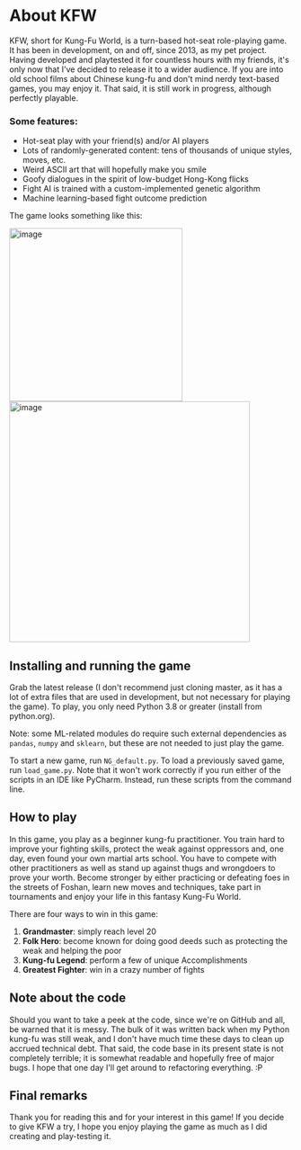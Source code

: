 # About KFW

KFW, short for Kung-Fu World, is a turn-based hot-seat role-playing game. It has been in development, on and off, since 2013, as my pet project. Having developed and playtested it for countless hours with my friends, it's only now that I've decided to release it to a wider audience. If you are into old school films about Chinese kung-fu and don't mind nerdy text-based games, you may enjoy it. That said, it is still work in progress, although perfectly playable.  

### Some features:

* Hot-seat play with your friend(s) and/or AI players
* Lots of randomly-generated content: tens of thousands of unique styles, moves, etc.
* Weird ASCII art that will hopefully make you smile
* Goofy dialogues in the spirit of low-budget Hong-Kong flicks
* Fight AI is trained with a custom-implemented genetic algorithm
* Machine learning-based fight outcome prediction

The game looks something like this:

<img width="308" alt="image" src="https://user-images.githubusercontent.com/10167436/178922104-f26d6bfb-2499-4437-962f-29a807a8b269.png">

<img width="428" alt="image" src="https://user-images.githubusercontent.com/10167436/178922621-e7b6f80d-6f81-47e0-a97d-a6ee6e8c88c1.png">

## Installing and running the game

Grab the latest release (I don't recommend just cloning master, as it has a lot of extra files that are used in development, but not necessary for playing the game). To play, you only need Python 3.8 or greater (install from python.org).  

Note: some ML-related modules do require such external dependencies as `pandas`, `numpy` and `sklearn`, but these are not needed to just play the game. 

To start a new game, run `NG_default.py`. To load a previously saved game, run `load_game.py`.  Note that it won't work correctly if you run either of the scripts in an IDE like PyCharm. Instead, run these scripts from the command line.

## How to play

In this game, you play as a beginner kung-fu practitioner. You train hard to improve your fighting skills, protect the weak against oppressors and, one day, even found your own martial arts school. You have to compete with other practitioners as well as stand up against thugs and wrongdoers to prove your worth. Become stronger by either practicing or defeating foes in the streets of Foshan, learn new moves and techniques, take part in tournaments and enjoy your life in this fantasy Kung-Fu World.

There are four ways to win in this game:
1. **Grandmaster**: simply reach level 20
2. **Folk Hero**: become known for doing good deeds such as protecting the weak and helping the poor
3. **Kung-fu Legend**: perform a few of unique Accomplishments
4. **Greatest Fighter**: win in a crazy number of fights

## Note about the code

Should you want to take a peek at the code, since we're on GitHub and all, be warned that it is messy. The bulk of it was written back when my Python kung-fu was still weak, and I don't have much time these days to clean up accrued technical debt. That said, the code base in its present state is not completely terrible; it is somewhat readable and hopefully free of major bugs. I hope that one day I'll get around to refactoring everything. :P

## Final remarks

Thank you for reading this and for your interest in this game! If you decide to give KFW a try, I hope you enjoy playing the game as much as I did creating and play-testing it. 
